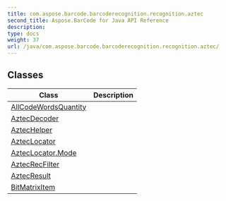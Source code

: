 ```yaml
---
title: com.aspose.barcode.barcoderecognition.recognition.aztec
second_title: Aspose.BarCode for Java API Reference
description: 
type: docs
weight: 37
url: /java/com.aspose.barcode.barcoderecognition.recognition.aztec/
---
```


## Classes

| Class | Description |
| --- | --- |
| [AllCodeWordsQuantity](../com.aspose.barcode.barcoderecognition.recognition.aztec/allcodewordsquantity) |  |
| [AztecDecoder](../com.aspose.barcode.barcoderecognition.recognition.aztec/aztecdecoder) |  |
| [AztecHelper](../com.aspose.barcode.barcoderecognition.recognition.aztec/aztechelper) |  |
| [AztecLocator](../com.aspose.barcode.barcoderecognition.recognition.aztec/azteclocator) |  |
| [AztecLocator.Mode](../com.aspose.barcode.barcoderecognition.recognition.aztec/azteclocator.mode) |  |
| [AztecRecFilter](../com.aspose.barcode.barcoderecognition.recognition.aztec/aztecrecfilter) |  |
| [AztecResult](../com.aspose.barcode.barcoderecognition.recognition.aztec/aztecresult) |  |
| [BitMatrixItem](../com.aspose.barcode.barcoderecognition.recognition.aztec/bitmatrixitem) |  |
